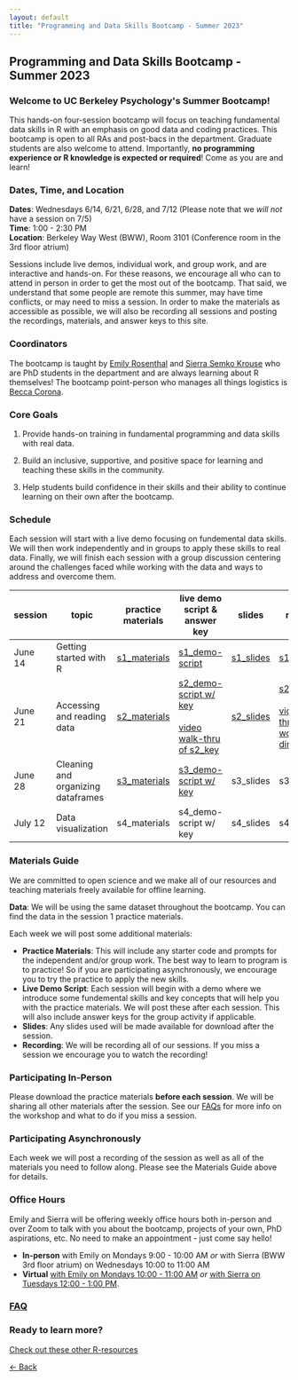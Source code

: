 ```yaml
---
layout: default
title: "Programming and Data Skills Bootcamp - Summer 2023"
---
```


## Programming and Data Skills Bootcamp - Summer 2023
### Welcome to UC Berkeley Psychology's Summer Bootcamp! 
This hands-on four-session bootcamp will focus on teaching fundamental data skills in R with an emphasis on good data and coding practices. This bootcamp is open to all RAs and post-bacs in the department. Graduate students are also welcome to attend. Importantly, **no programming experience or R knowledge is expected or required**! Come as you are and learn!  
  
### Dates, Time, and Location
**Dates**: Wednesdays 6/14, 6/21, 6/28, and 7/12 (Please note that we *will not* have a session on 7/5)   
**Time**: 1:00 - 2:30 PM   
**Location**: Berkeley Way West (BWW), Room 3101 (Conference room in the 3rd floor atrium)  
  
Sessions include live demos, individual work, and group work, and are interactive and hands-on. For these reasons, we encourage all who can to attend in person in order to get the most out of the bootcamp. That said, we understand that some people are remote this summer, may have time conflicts, or may need to miss a session. In order to make the materials as accessible as possible, we will also be recording all sessions and posting the recordings, materials, and answer keys to this site.   

### Coordinators
The bootcamp is taught by [Emily Rosenthal](https://hinshawsubdomain.dreamhosters.com/?page_id=26) and [Sierra Semko Krouse](https://www.sierrasemko.com/) who are PhD students in the department and are always learning about R themselves! The bootcamp point-person who manages all things logistics is [Becca Corona](https://bsil.berkeley.edu/people/). 

### Core Goals
1) Provide hands-on training in fundamental programming and data skills with real data.  
  
2) Build an inclusive, supportive, and positive space for learning and teaching these skills in the community. 
  
3) Help students build confidence in their skills and their ability to continue learning on their own after the bootcamp.

### Schedule

Each session will start with a live demo focusing on fundemental data skills. We will then work independently and in groups to apply these skills to real data. Finally, we will finish each session with a group discussion centering around the challenges faced while working with the data and ways to address and overcome them. 


| session | topic | practice materials |live demo script & answer key |slides | recording | 
| ------|-------|------- |  ------|-------|-------|
| June 14 |Getting started with R|[s1_materials](s1_materials.zip)|[s1_demo-script](session1/s1_my_first_script_2023.R)|[s1_slides](session1/bootcamp_session1_slides_2023.pdf)|[s1_recording](https://drive.google.com/file/d/1urM_Dyy-Azs2-NmajIeGGM0otCBNaP-Y/view?usp=sharing)|
| June 21 |Accessing and reading data|[s2_materials](s2_materials.zip)|[s2_demo-script w/ key](https://sierrasemko.quarto.pub/r-bootcamp-session-2-key/)<br><br>[video walk-thru of s2_key](https://drive.google.com/file/d/1ZLCl3TlOJAdk72AcbPupAA45cnr6Tctg/view?usp=sharing)|[s2_slides](session2/bootcamp_slides_session2_2023.pdf)|[s2_recording](https://drive.google.com/file/d/14TZJhkPf8ExmbchqG9CqiCim0Myj1sDX/view?usp=sharing)<br><br>[video walk-thru of working-directory](https://drive.google.com/file/d/1oPZQzG57PFLw1koWX3t6n029xLCMoRLo/view?usp=drive_link)|
| June 28 |Cleaning and organizing dataframes|[s3_materials](s3_materials.zip)|[s3_demo-script w/ key](https://sierrasemko.quarto.pub/r-bootcamp-session-3-starter-code-w-key/)|s3_slides|s3_recording|
| July 12 |Data visualization|s4_materials|s4_demo-script w/ key|s4_slides|s4_recording|


### Materials Guide
We are committed to open science and we make all of our resources and teaching materials freely available for offline learning.

**Data**: We will be using the same dataset throughout the bootcamp. You can find the data in the session 1 practice materials.   

Each week we will post some additional materials: 

* **Practice Materials**: This will include any starter code and prompts for the independent and/or group work. The best way to learn to program is to practice! So if you are participating asynchronously, we encourage you to try the practice to apply the new skills. 
* **Live Demo Script**: Each session will begin with a demo where we introduce some fundemental skills and key concepts that will help you with the practice materials. We will post these after each session. This will also include answer keys for the group activity if applicable. 
* **Slides**: Any slides used will be made available for download after the session. 
* **Recording**: We will be recording all of our sessions. If you miss a session we encourage you to watch the recording! 

### Participating In-Person
Please download the practice materials **before each session**. We will be sharing all other materials after the session.
See our [FAQs](https://ucb-psychology-quack.github.io/site/Bootcamp_2023/FAQs) for more info on the workshop and what to do if you miss a session. 

### Participating Asynchronously 
Each week we will post a recording of the session as well as all of the materials you need to follow along. Please see the Materials Guide above for details. 

### Office Hours
Emily and Sierra will be offering weekly office hours both in-person and over Zoom to talk with you about the bootcamp, projects of your own, PhD aspirations, etc. No need to make an appointment - just come say hello! 
* **In-person** with Emily on Mondays 9:00 - 10:00 AM *or* with Sierra (BWW 3rd floor atrium) on Wednesdays 10:00 to 11:00 AM
* **Virtual** [with Emily on Mondays 10:00 - 11:00 AM](https://berkeley.zoom.us/j/99355439542?pwd=b2RoZnUzRzNXTytwU0l2UG1zYlM0UT09) *or* [with Sierra on Tuesdays 12:00 - 1:00 PM](https://berkeley.zoom.us/j/8953647598).

### [FAQ](https://ucb-psychology-quack.github.io/site/Bootcamp_2023/FAQs)

### Ready to learn more?
[Check out these other R-resources](https://ucb-psychology-quack.github.io/site/resources/r-resources)

[<- Back](https://ucb-psychology-quack.github.io/site)
